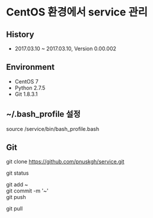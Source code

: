 # CentOS 환경에서 service 관리

## History

* 2017.03.10 ~ 2017.03.10, Version 0.00.002

## Environment

* CentOS 7
* Python 2.7.5
* Git 1.8.3.1

## ~/.bash_profile 설정

source /service/bin/bash_profile.bash

## Git

git clone https://github.com/pnuskgh/service.git  

git status  

git add ~  
git commit -m '~'  
git push  

git pull  

